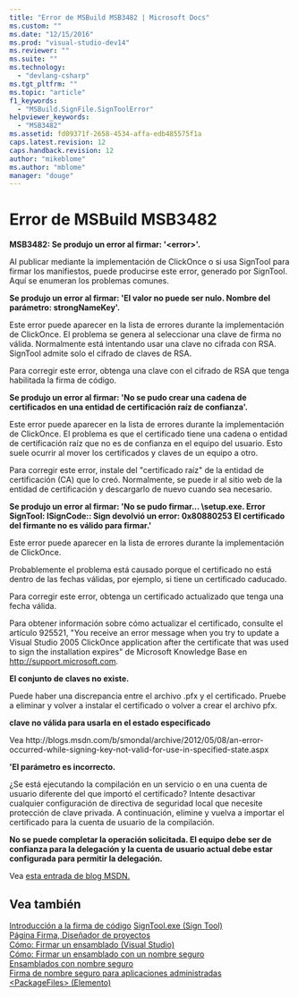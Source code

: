 ```yaml
---
title: "Error de MSBuild MSB3482 | Microsoft Docs"
ms.custom: ""
ms.date: "12/15/2016"
ms.prod: "visual-studio-dev14"
ms.reviewer: ""
ms.suite: ""
ms.technology: 
  - "devlang-csharp"
ms.tgt_pltfrm: ""
ms.topic: "article"
f1_keywords: 
  - "MSBuild.SignFile.SignToolError"
helpviewer_keywords: 
  - "MSB3482"
ms.assetid: fd09371f-2658-4534-affa-edb485575f1a
caps.latest.revision: 12
caps.handback.revision: 12
author: "mikeblome"
ms.author: "mblome"
manager: "douge"
---
```

# Error de MSBuild MSB3482
**MSB3482: Se produjo un error al firmar: '\<error\>'.**  
  
 Al publicar mediante la implementación de ClickOnce o si usa SignTool para firmar los manifiestos, puede producirse este error, generado por SignTool. Aquí se enumeran los problemas comunes.  
  
 **Se produjo un error al firmar: 'El valor no puede ser nulo. Nombre del parámetro: strongNameKey'.**  
  
 Este error puede aparecer en la lista de errores durante la implementación de ClickOnce. El problema se genera al seleccionar una clave de firma no válida. Normalmente está intentando usar una clave no cifrada con RSA. SignTool admite solo el cifrado de claves de RSA.  
  
 Para corregir este error, obtenga una clave con el cifrado de RSA que tenga habilitada la firma de código.  
  
 **Se produjo un error al firmar: 'No se pudo crear una cadena de certificados en una entidad de certificación raíz de confianza'.**  
  
 Este error puede aparecer en la lista de errores durante la implementación de ClickOnce. El problema es que el certificado tiene una cadena o entidad de certificación raíz que no es de confianza en el equipo del usuario. Esto suele ocurrir al mover los certificados y claves de un equipo a otro.  
  
 Para corregir este error, instale del "certificado raíz" de la entidad de certificación \(CA\) que lo creó. Normalmente, se puede ir al sitio web de la entidad de certificación y descargarlo de nuevo cuando sea necesario.  
  
 **Se produjo un error al firmar: 'No se pudo firmar... \\setup.exe. Error SignTool: ISignCode:: Sign devolvió un error: 0x80880253 El certificado del firmante no es válido para firmar.'**  
  
 Este error puede aparecer en la lista de errores durante la implementación de ClickOnce.  
  
 Probablemente el problema está causado porque el certificado no está dentro de las fechas válidas, por ejemplo, si tiene un certificado caducado.  
  
 Para corregir este error, obtenga un certificado actualizado que tenga una fecha válida.  
  
 Para obtener información sobre cómo actualizar el certificado, consulte el artículo 925521, "You receive an error message when you try to update a Visual Studio 2005 ClickOnce application after the certificate that was used to sign the installation expires" de Microsoft Knowledge Base en [http:\/\/support.microsoft.com](http://support.microsoft.com/kb/925521).  
  
 **El conjunto de claves no existe.**  
  
 Puede haber una discrepancia entre el archivo .pfx y el certificado. Pruebe a eliminar y volver a instalar el certificado o volver a crear el archivo pfx.  
  
 **clave no válida para usarla en el estado especificado**  
  
 Vea http:\/\/blogs.msdn.com\/b\/smondal\/archive\/2012\/05\/08\/an\-error\-occurred\-while\-signing\-key\-not\-valid\-for\-use\-in\-specified\-state.aspx  
  
 **'El parámetro es incorrecto.**  
  
 ¿Se está ejecutando la compilación en un servicio o en una cuenta de usuario diferente del que importó el certificado? Intente desactivar cualquier configuración de directiva de seguridad local que necesite protección de clave privada.  A continuación, elimine y vuelva a importar el certificado para la cuenta de usuario de la compilación.  
  
 **No se puede completar la operación solicitada.  El equipo debe ser de confianza para la delegación y la cuenta de usuario actual debe estar configurada para permitir la delegación.**  
  
 Vea [esta entrada de blog MSDN.](http://technet.microsoft.com/en-us/library/cc782684\(v=ws.10\).aspx)  
  
## Vea también  
 [Introducción a la firma de código](https://msdn.microsoft.com/en-us/library/ms537361\(v=vs.85\).aspx)   
 [SignTool.exe \(Sign Tool\)](../Topic/SignTool.exe%20\(Sign%20Tool\).md)   
 [Página Firma, Diseñador de proyectos](../ide/reference/signing-page-project-designer.md)   
 [Cómo: Firmar un ensamblado \(Visual Studio\)](http://msdn.microsoft.com/es-es/f468a7d3-234c-4353-924d-8e0ae5896564)   
 [Cómo: Firmar un ensamblado con un nombre seguro](../Topic/How%20to:%20Sign%20an%20Assembly%20with%20a%20Strong%20Name.md)   
 [Ensamblados con nombre seguro](../Topic/Strong-Named%20Assemblies.md)   
 [Firma de nombre seguro para aplicaciones administradas](http://msdn.microsoft.com/es-es/5fef3490-c519-4363-94fd-8b1ad260dab5)   
 [\<PackageFiles\> \(Elemento\)](../deployment/packagefiles-element-bootstrapper.md)